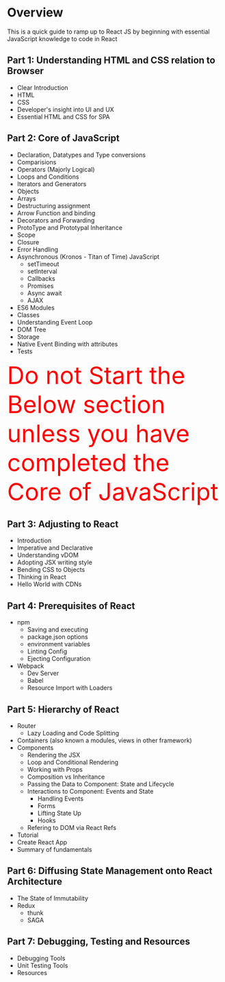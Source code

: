 # Overview
This is a quick guide to ramp up to React JS by beginning with essential JavaScript knowledge to code in React

## Part 1: Understanding HTML and CSS relation to Browser
- Clear Introduction
- HTML
- CSS
- Developer's insight into UI and UX
- Essential HTML and CSS for SPA

## Part 2: Core of JavaScript
- Declaration, Datatypes and Type conversions
- Comparisions
- Operators (Majorly Logical)
- Loops and Conditions
- Iterators and Generators
- Objects
- Arrays
- Destructuring assignment
- Arrow Function and binding
- Decorators and Forwarding
- ProtoType and Prototypal Inheritance
- Scope
- Closure
- Error Handling
- Asynchronous (Kronos - Titan of Time) JavaScript
    - setTimeout
    - setInterval
    - Callbacks
    - Promises
    - Async await
    - AJAX
- ES6 Modules
- Classes
- Understanding Event Loop
- DOM Tree
- Storage
- Native Event Binding with attributes
- Tests

<span style="font-size: 56px; color: red"> Do not Start the Below section unless you have completed the Core of JavaScript<span>

## Part 3: Adjusting to React
- Introduction
- Imperative and Declarative
- Understanding vDOM
- Adopting JSX writing style
- Bending CSS to Objects
- Thinking in React
- Hello World with CDNs

## Part 4: Prerequisites of React
- npm
    - Saving and executing
    - package.json options
    - environment variables
    - Linting Config
    - Ejecting Configuration
- Webpack
    - Dev Server
    - Babel
    - Resource Import with Loaders

## Part 5: Hierarchy of React
- Router
    - Lazy Loading and Code Splitting
- Containers (also known a modules, views in other framework)
- Components
    - Rendering the JSX
    - Loop and Conditional Rendering
    - Working with Props
    - Composition vs Inheritance
    - Passing the Data to Component: State and Lifecycle
    - Interactions to Component: Events and State
        - Handling Events
        - Forms
        - Lifting State Up
        - Hooks
    - Refering to DOM via React Refs
- Tutorial
- Create React App
- Summary of fundamentals
        
## Part 6: Diffusing State Management onto React Architecture
- The State of Immutability
- Redux
    - thunk
    - SAGA
## Part 7: Debugging, Testing and Resources
- Debugging Tools
- Unit Testing Tools
- Resources
    
